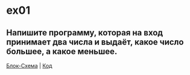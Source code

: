 # ex01  

##  Напишите программу, которая на вход принимает два числа и выдаёт, какое число большее, а какое меньшее.

[Блок-Схема](blok.drawio.png)   |   [Код](Program.cs)

